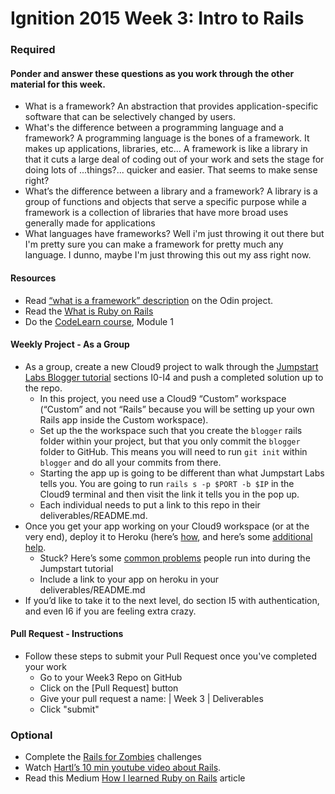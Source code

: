 # Ignition 2015 Week 3: Intro to Rails
### Required
#### Ponder and answer these questions as you work through the other material for this week.
- What is a framework?
An abstraction that provides application-specific software that can be selectively changed by users.
- What's the difference between a programming language and a framework?
A programming language is the bones of a framework. It makes up applications, libraries, etc...  A framework is like a library in that it cuts a large deal of coding out of your work and sets the stage for doing lots of ...things?... quicker and easier.  That seems to make sense right?
- What’s the difference between a library and a framework?
A library is a group of functions and objects that serve a specific purpose while a framework is a collection of libraries that have more broad uses generally made for applications
- What languages have frameworks?
Well i'm just throwing it out there but I'm pretty sure you can make a framework for pretty much any language.  I dunno, maybe I'm just throwing this out my ass right now.

#### Resources
- Read [“what is a framework” description](http://www.google.com/url?q=http%3A%2F%2Fwww.theodinproject.com%2Fweb-development-101%2Fintroduction-to-frameworks&sa=D&sntz=1&usg=AFQjCNHVhJ11ysP5eoUpwh7t-A7kzNPjrg) on the Odin project.
- Read the [What is Ruby on Rails](http://www.google.com/url?q=http%3A%2F%2Frailsapps.github.io%2Fwhat-is-ruby-rails.html&sa=D&sntz=1&usg=AFQjCNFN998pBASQXWFuYiDiXn5zYlGJJg)
- Do the [CodeLearn course](http://www.google.com/url?q=http%3A%2F%2Fwww.codelearn.org%2Fruby-on-rails-tutorial&sa=D&sntz=1&usg=AFQjCNGqp-Pl4Qk3anl1eTwqiFKPRJWTjg), Module 1

#### Weekly Project - As a Group
- As a group, create a new Cloud9 project to walk through the [Jumpstart Labs Blogger tutorial](http://tutorials.jumpstartlab.com/projects/blogger.html) sections I0-I4 and push a completed solution up to the repo.
  - In this project, you need use a Cloud9 “Custom” workspace (“Custom” and not “Rails” because you will be setting up your own Rails app inside the Custom workspace).
  - Set up the the workspace such that you create the `blogger` rails folder within your project, but that you only commit the `blogger` folder to GitHub.  This means you will need to run `git init` within `blogger` and do all your commits from there.
  - Starting the app up is going to be different than what Jumpstart Labs tells you.  You are going to run `rails s -p $PORT -b $IP` in the Cloud9 terminal and then visit the link it tells you in the pop up.
  - Each individual needs to put a link to this repo in their deliverables/README.md.
- Once you get your app working on your Cloud9 workspace (or at the very end), deploy it to Heroku (here’s [how](http://installfest.railsbridge.org/installfest/deploy_a_rails_app), and here’s some [additional help](http://www.theodinproject.com/ruby-on-rails/deployment).
  - Stuck? Here’s some [common problems](https://gist.github.com/burtlo/4970471) people run into during the Jumpstart tutorial
  - Include a link to your app on heroku in your deliverables/README.md
- If you’d like to take it to the next level, do section I5 with authentication, and even I6 if you are feeling extra crazy.

#### Pull Request - Instructions
- Follow these steps to submit your Pull Request once you've completed your work
  - Go to your Week3 Repo on GitHub
  - Click on the [Pull Request] button
  - Give your pull request a name: <Your Name> | Week 3 | Deliverables
  - Click "submit"

### Optional
- Complete the [Rails for Zombies](http://railsforzombies.org/) challenges
- Watch [Hartl’s 10 min youtube video about Rails](https://www.youtube.com/watch?v=b_DJdmvBStE).
- Read this Medium [How I learned Ruby on Rails](https://medium.com/how-i-learned-ruby-rails/e08c94e2a51e) article
